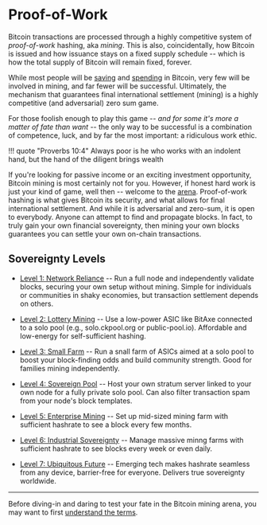 # Proof-of-Work
<!--

Lord Jesus Christ
Son of God
Have mercy on me, a sinner

Grant me wisdom and guidance to speak the truth

-->

Bitcoin transactions are processed through
 a highly competitive system of
 *proof-of-work* hashing, aka *mining*.
This is also, coincidentally, how Bitcoin
 is issued and how issuance stays on
 a fixed supply schedule -- which is how the total supply of Bitcoin will remain fixed, forever.

While most people will be
 [saving](../saving/)
 and
 [spending](../currency/) in Bitcoin,
 very few will be involved
 in mining, and far fewer will be successful.
Ultimately, the mechanism that guarantees
 final international settlement (mining) is a highly competitive (and adversarial) zero sum game.

For those foolish enough to play this game
 -- *and for some it's more a matter of fate than want* --
 the only way to be successful is a
 combination of competence, luck, and
 by far the most important: a ridiculous 
 work ethic.

!!! quote "Proverbs 10:4"
    Always poor is he who works with an indolent hand, but the hand of the diligent brings wealth

If you're looking for passive income or an exciting investment opportunity,
 Bitcoin mining is most certainly not
 for you.
However, if honest hard work is just your kind of game, well then -- welcome to the
 [arena](https://en.wikipedia.org/wiki/Citizenship_in_a_Republic).
Proof-of-work hashing is what gives Bitcoin its security, and what allows for final international settlement.
And while it is adversarial and zero-sum, it is open to everybody.
Anyone can attempt to find and propagate blocks.
In fact, to truly gain your own financial sovereignty, then mining your own blocks guarantees you can settle your own on-chain transactions.


## Sovereignty Levels

* [Level 1: Network Reliance](sovereignty/level-1.md) -- Run a full node and independently validate blocks, securing your own setup without mining. 
Simple for individuals or communities in shaky economies, but transaction settlement depends on others.

* [Level 2: Lottery Mining](sovereignty/level-2.md) -- Use a low-power ASIC like BitAxe connected to a solo pool (e.g., solo.ckpool.org or public-pool.io). Affordable and low-energy for self-sufficient hashing.

* [Level 3: Small Farm](sovereignty/level-3.md) -- Run a snall farm of ASICs aimed at a solo pool to boost your block-finding odds and build community strength. Good for families mining independently.

* [Level 4: Sovereign Pool](sovereignty/level-4.md) -- Host your own stratum server linked to your own node for a fully private solo pool. Can also filter transaction spam from your node's block templates.

* [Level 5: Enterprise Mining](sovereignty/level-5.md) -- Set up mid-sized mining farm with sufficient hashrate to see a block every few months.

* [Level 6: Industrial Sovereignty](sovereignty/level-6.md) -- Manage massive minng farms with sufficient hashrate to see blocks every week or even daily.

* [Level 7: Ubiquitous Future](sovereignty/level-7.md) -- Emerging tech makes hashrate seamless from any device, barrier-free for everyone. Delivers true sovereignty worldwide.






---

Before diving-in and daring to test your fate in the Bitcoin mining arena, you may want to first
 [understand the terms](understand-the-terms.md).









 


